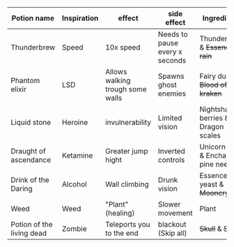 | Potion name               | Inspiration | effect                           | side effect                    | Ingredients                          |
| ------------------------- | ----------- | -------------------------------- | ------------------------------ | ------------------------------------ |
| Thunderbrew               | Speed       | 10x speed                        | Needs to pause every x seconds | Thunderbug & ~~Essence of rain~~     |
| Phantom elixir            | LSD         | Allows walking trough some walls | Spawns ghost enemies           | Fairy dust & ~~Blood of a kraken~~   |
| Liquid stone              | Heroine     | invulnerability                  | Limited vision                 | Nightshade berries & Dragon scales   |
| Draught of ascendance     | Ketamine    | Greater jump hight               | Inverted controls              | Unicorn hair & Enchanted pine needle |
| Drink of the Daring       | Alcohol     | Wall climbing                    | Drunk vision                   | Essence of yeast & ~~Mooncrystals~~  |
| Weed                      | Weed        | "Plant" (healing)                | Slower movement                | Plant                                |
| Potion of the living dead | Zombie      | Teleports you to the end         | blackout (Skip all)            | ~~Skull~~ & ~~Star~~                 |
